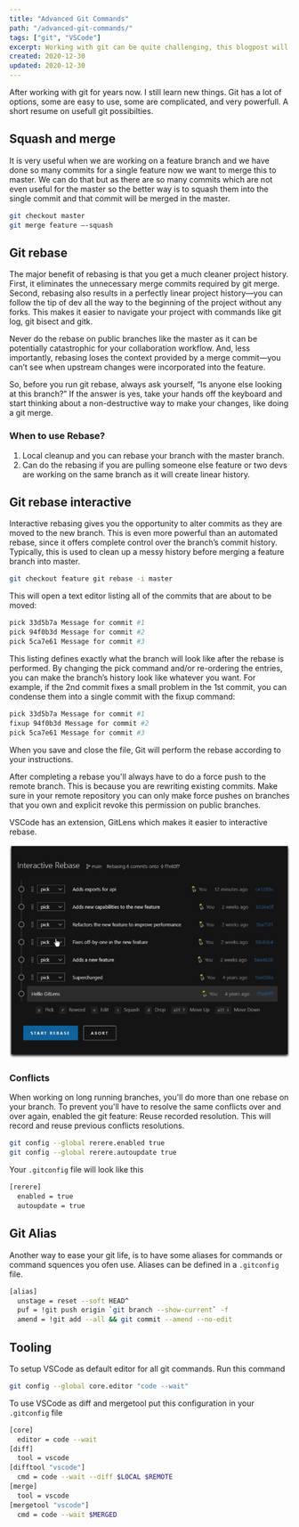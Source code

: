 ```yaml
---
title: "Advanced Git Commands"
path: "/advanced-git-commands/"
tags: ["git", "VSCode"]
excerpt: Working with git can be quite challenging, this blogpost will learn you some tips and tricks to become a git master.
created: 2020-12-30
updated: 2020-12-30
---
```


After working with git for years now. I still learn new things. Git has a lot of options, some are easy to use, some are complicated, and very powerfull. A short resume on usefull git possibilties.

## Squash and merge

It is very useful when we are working on a feature branch and we have done so many commits for a single feature now we want to merge this to master.
We can do that but as there are so many commits which are not even useful for the master so the better way is to squash them into the single commit and that commit will be merged in the master.

```bash
git checkout master
git merge feature —-squash
```

## Git rebase

The major benefit of rebasing is that you get a much cleaner project history. First, it eliminates the unnecessary merge commits required by git merge. Second,  rebasing also results in a perfectly linear project history—you can follow the tip of dev all the way to the beginning of the project without any forks. This makes it easier to navigate your project with commands like git log, git bisect and gitk.

Never do the rebase on public branches like the master as it can be potentially catastrophic for your collaboration workflow. And, less importantly, rebasing loses the context provided by a merge commit—you can’t see when upstream changes were incorporated into the feature.

So, before you run git rebase, always ask yourself, “Is anyone else looking at this branch?” If the answer is yes, take your hands off the keyboard and start thinking about a non-destructive way to make your changes, like doing a git merge.

### When to use Rebase?

1. Local cleanup and you can rebase your branch with the master branch.
2. Can do the rebasing if you are pulling someone else feature or two devs are working on the same branch as it will create linear history.

## Git rebase interactive

Interactive rebasing gives you the opportunity to alter commits as they are moved to the new branch. This is even more powerful than an automated rebase, since it offers complete control over the branch’s commit history. Typically, this is used to clean up a messy history before merging a feature branch into master.

```bash
git checkout feature git rebase -i master
```

This will open a text editor listing all of the commits that are about to be moved:

```bash
pick 33d5b7a Message for commit #1
pick 94f0b3d Message for commit #2
pick 5ca7e61 Message for commit #3
```

This listing defines exactly what the branch will look like after the rebase is performed. By changing the pick command and/or re-ordering the entries, you can make the branch’s history look like whatever you want. For example, if the 2nd commit fixes a small problem in the 1st commit, you can condense them into a single commit with the fixup command:

```bash
pick 33d5b7a Message for commit #1
fixup 94f0b3d Message for commit #2
pick 5ca7e61 Message for commit #3
```

When you save and close the file, Git will perform the rebase according to your instructions.

After completing a rebase you'll always have to do a force push to the remote branch. This is because you are rewriting existing commits. Make sure in your remote repository you can only make force pushes on branches that you own and explicit revoke this permission on public branches.

VSCode has an extension, GitLens which makes it easier to interactive rebase.

![GitLens Rebasing](./rebase.gif)

### Conflicts

When working on long running branches, you'll do more than one rebase on your branch. To prevent you'll have to resolve the same conflicts over and over again, enabled the git feature: Reuse recorded resolution. This will record and reuse previous conflicts resolutions.

```bash
git config --global rerere.enabled true
git config --global rerere.autoupdate true
```

Your `.gitconfig` file will look like this

```bash
[rerere]
  enabled = true
  autoupdate = true
```

## Git Alias

Another way to ease your git life, is to have some aliases for commands or command squences you ofen use. Aliases can be defined in a `.gitconfig` file.

```bash
[alias]
  unstage = reset --soft HEAD^
  puf = !git push origin `git branch --show-current` -f
  amend = !git add --all && git commit --amend --no-edit
```

## Tooling

To setup VSCode as default editor for all git commands. Run this command

```bash
git config --global core.editor "code --wait"
```

To use VSCode as diff and mergetool put this configuration in your `.gitconfig` file

```bash
[core]
  editor = code --wait
[diff]
  tool = vscode
[difftool "vscode"]
  cmd = code --wait --diff $LOCAL $REMOTE
[merge]
  tool = vscode
[mergetool "vscode"]
  cmd = code --wait $MERGED
```
